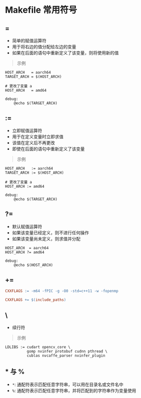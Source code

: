 # Makefile 常用符号
## =
- 简单的赋值运算符
- 用于将右边的值分配给左边的变量
- 如果在后面的语句中重新定义了该变量，则将使用新的值

>示例
```make
HOST_ARCH   = aarch64
TARGET_ARCH = $(HOST_ARCH)

# 更改了变量 a
HOST_ARCH   = amd64

debug:
	@echo $(TARGET_ARCH)
```

## :=
- 立即赋值运算符
- 用于在定义变量时立即求值
- 该值在定义后不再更改
- 即使在后面的语句中重新定义了该变量

>示例
```make
HOST_ARCH   := aarch64
TARGET_ARCH := $(HOST_ARCH)

# 更改了变量 a
HOST_ARCH := amd64

debug:
	@echo $(TARGET_ARCH)
```

## ?=
- 默认赋值运算符
- 如果该变量已经定义，则不进行任何操作
- 如果该变量尚未定义，则求值并分配
```make
HOST_ARCH  = aarch64
HOST_ARCH ?= amd64

debug:
    @echo $(HOST_ARCH)
```

## +=
```makefile
CXXFLAGS := -m64 -fPIC -g -O0 -std=c++11 -w -fopenmp

CXXFLAGS += $(include_paths)
```

## \
- 续行符
>示例
```make
LDLIBS := cudart opencv_core \
          gomp nvinfer protobuf cudnn pthread \
          cublas nvcaffe_parser nvinfer_plugin 
```

## * 与 %
- `*`: 通配符表示匹配任意字符串，可以用在目录名或文件名中
- `%`: 通配符表示匹配任意字符串，并将匹配到的字符串作为变量使用